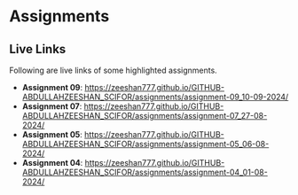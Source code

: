 # Assignments

## Live Links

Following are live links of some highlighted assignments.

- **Assignment 09**: <https://zeeshan777.github.io/GITHUB-ABDULLAHZEESHAN_SCIFOR/assignments/assignment-09_10-09-2024/>
- **Assignment 07**: <https://zeeshan777.github.io/GITHUB-ABDULLAHZEESHAN_SCIFOR/assignments/assignment-07_27-08-2024/>
- **Assignment 05**: <https://zeeshan777.github.io/GITHUB-ABDULLAHZEESHAN_SCIFOR/assignments/assignment-05_06-08-2024/>
- **Assignment 04**: <https://zeeshan777.github.io/GITHUB-ABDULLAHZEESHAN_SCIFOR/assignments/assignment-04_01-08-2024/>


